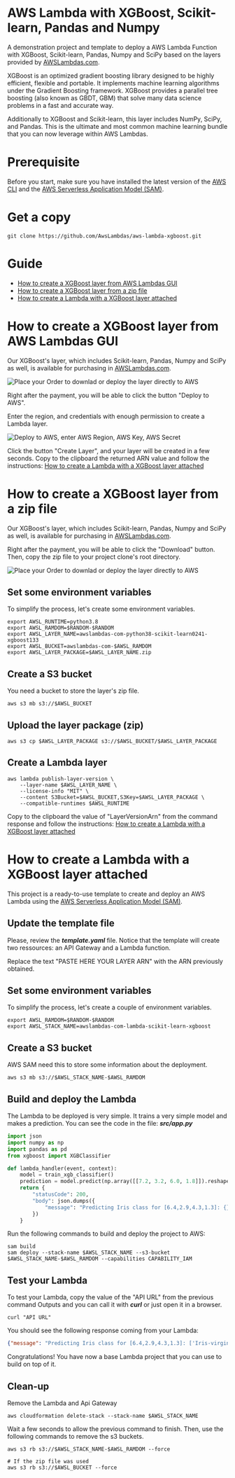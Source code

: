 # AWS Lambda with XGBoost, Scikit-learn, Pandas and Numpy

A demonstration project and template to deploy a AWS Lambda Function with XGBoost, Scikit-learn, Pandas, Numpy and SciPy based on the layers provided by [AWSLambdas.com](https://www.awslambdas.com).

XGBoost is an optimized gradient boosting library designed to be highly efficient, flexible and portable. It implements machine learning algorithms under the Gradient Boosting framework. XGBoost provides a parallel tree boosting (also known as GBDT, GBM) that solve many data science problems in a fast and accurate way.   

Additionally to XGBoost and Scikit-learn, this layer includes NumPy, SciPy, and Pandas. This is the ultimate and most common machine learning bundle that you can now leverage within AWS Lambdas.

# Prerequisite
Before you start, make sure you have installed the latest version of the [AWS CLI](https://docs.aws.amazon.com/cli/latest/userguide/install-cliv2.html)
and the [AWS Serverless Application Model (SAM)](https://docs.aws.amazon.com/serverless-application-model/latest/developerguide/serverless-sam-cli-install.html).

# Get a copy
```
git clone https://github.com/AwsLambdas/aws-lambda-xgboost.git
```

# Guide

* [How to create a XGBoost layer from AWS Lambdas GUI](#one)
* [How to create a XGBoost layer from a zip file](#two)
* [How to create a Lambda with a XGBoost layer attached](#three)

# <a name="one" id="one"></a>How to create a XGBoost layer from AWS Lambdas GUI

Our XGBoost's layer, which includes Scikit-learn, Pandas, Numpy and SciPy as well, is available for purchasing in [AWSLambdas.com](https://www.awslambdas.com/layers/4/aws-lambda-scikit-learn-xgboost-numpy-scipy-python38-layer).

![Place your Order to downlad or deploy the layer directly to AWS](img/buy-layer.png)

Right after the payment, you will be able to click the button "Deploy to AWS".

Enter the region, and credentials with enough permission to create a Lambda layer.

![Deploy to AWS, enter AWS Region, AWS Key, AWS Secret](img/deploy-to-aws-form.png)

Click the button "Create Layer", and your layer will be created in a few seconds. Copy to the clipboard the returned ARN value and follow the instructions: [How to create a Lambda with a XGBoost layer attached](#three)

# <a name="two" id="two"></a>How to create a XGBoost layer from a zip file

Our XGBoost's layer, which includes Scikit-learn, Pandas, Numpy and SciPy as well, is available for purchasing in [AWSLambdas.com](https://www.awslambdas.com/layers/4/aws-lambda-scikit-learn-xgboost-numpy-scipy-python38-layer).

Right after the payment, you will be able to click the "Download" button. Then, copy the zip file to your project clone's root directory.

![Place your Order to downlad or deploy the layer directly to AWS](img/buy-layer.png)

## Set some environment variables
To simplify the process, let's create some environment variables.
```
export AWSL_RUNTIME=python3.8
export AWSL_RAMDOM=$RANDOM-$RANDOM
export AWSL_LAYER_NAME=awslambdas-com-python38-scikit-learn0241-xgboost133
export AWSL_BUCKET=awslambdas-com-$AWSL_RAMDOM
export AWSL_LAYER_PACKAGE=$AWSL_LAYER_NAME.zip
```

## Create a S3 bucket
You need a bucket to store the layer's zip file.
```
aws s3 mb s3://$AWSL_BUCKET
```

## Upload the layer package (zip)
```
aws s3 cp $AWSL_LAYER_PACKAGE s3://$AWSL_BUCKET/$AWSL_LAYER_PACKAGE
```

## Create a Lambda layer
```
aws lambda publish-layer-version \
    --layer-name $AWSL_LAYER_NAME \
    --license-info "MIT" \
    --content S3Bucket=$AWSL_BUCKET,S3Key=$AWSL_LAYER_PACKAGE \
    --compatible-runtimes $AWSL_RUNTIME
```

Copy to the clipboard the value of "LayerVersionArn" from the command response and follow the instructions: [How to create a Lambda with a XGBoost layer attached](#three)

# <a name="three" id="three"></a>How to create a Lambda with a XGBoost layer attached

This project is a ready-to-use template to create and deploy an AWS Lambda using the [AWS Serverless Application Model (SAM)](https://aws.amazon.com/serverless/sam/).   

## Update the template file
Please, review the ***template.yaml*** file. Notice that the template will create two ressources: an API Gateway and a Lambda function.   

Replace the text "PASTE HERE YOUR LAYER ARN" with the ARN previously obtained.

## Set some environment variables
To simplify the process, let's create a couple of environment variables.
```
export AWSL_RAMDOM=$RANDOM-$RANDOM
export AWSL_STACK_NAME=awslambdas-com-lambda-scikit-learn-xgboost
```

## Create a S3 bucket
AWS SAM need this to store some information about the deployment.
```
aws s3 mb s3://$AWSL_STACK_NAME-$AWSL_RAMDOM
```

## Build and deploy the Lambda
The Lambda to be deployed is very simple. It trains a very simple model and makes a prediction. You can see the code in the file: ***src/app.py***
```python
import json
import numpy as np
import pandas as pd
from xgboost import XGBClassifier

def lambda_handler(event, context):
    model = train_xgb_classifier()
    prediction = model.predict(np.array([[7.2, 3.2, 6.0, 1.8]]).reshape((1,-1)))
    return {
        "statusCode": 200,
        "body": json.dumps({
            "message": "Predicting Iris class for [6.4,2.9,4.3,1.3]: {}".format(prediction)
        })
    }
```

Run the following commands to build and deploy the project to AWS:
```
sam build
sam deploy --stack-name $AWSL_STACK_NAME --s3-bucket $AWSL_STACK_NAME-$AWSL_RAMDOM --capabilities CAPABILITY_IAM
```

## Test your Lambda
To test your Lambda, copy the value of the "API URL" from the previous command Outputs and you can call it with ***curl*** or just open it in a browser.
```
curl "API URL"
```

You should see the following response coming from your Lambda:
```json
{"message": "Predicting Iris class for [6.4,2.9,4.3,1.3]: ['Iris-virginica']"}
```

Congratulations! You have now a base Lambda project that you can use to build on top of it.

## Clean-up
Remove the Lambda and Api Gateway
```
aws cloudformation delete-stack --stack-name $AWSL_STACK_NAME
```

Wait a few seconds to allow the previous command to finish. Then, use the following commands to remove the s3 buckets.
```
aws s3 rb s3://$AWSL_STACK_NAME-$AWSL_RAMDOM --force

# If the zip file was used
aws s3 rb s3://$AWSL_BUCKET --force
```